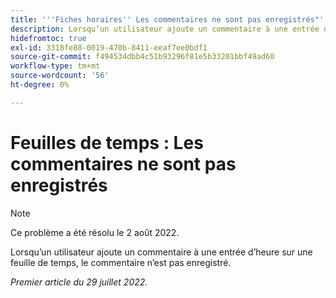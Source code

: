 ```yaml
---
title: '''Fiches horaires'' Les commentaires ne sont pas enregistrés"'
description: Lorsqu’un utilisateur ajoute un commentaire à une entrée d’heure sur une feuille de temps, le commentaire n’est pas enregistré.
hidefromtoc: true
exl-id: 3318fe88-0019-470b-8411-eeaf7ee0bdf1
source-git-commit: f494534dbb4c51b93296f81e5b33201bbf49ad60
workflow-type: tm+mt
source-wordcount: '56'
ht-degree: 0%

---
```


# Feuilles de temps : Les commentaires ne sont pas enregistrés

>[!NOTE]
>
>Ce problème a été résolu le 2 août 2022.

Lorsqu’un utilisateur ajoute un commentaire à une entrée d’heure sur une feuille de temps, le commentaire n’est pas enregistré.

_Premier article du 29 juillet 2022._
